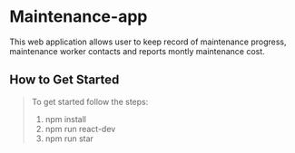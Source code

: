 # Maintenance-app 
This web application allows user to keep record of maintenance progress, maintenance worker contacts and reports montly maintenance cost.

 
## How to Get Started ##
  > To get started follow the steps:
  > 1. npm install 
  > 2. npm run react-dev
  > 3. npm run star